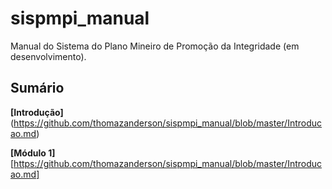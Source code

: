 # sispmpi_manual
Manual do Sistema do Plano Mineiro de Promoção da Integridade (em desenvolvimento).

## Sumário
**[Introdução]**(https://github.com/thomazanderson/sispmpi_manual/blob/master/Introducao.md)


**[Módulo 1]**[https://github.com/thomazanderson/sispmpi_manual/blob/master/Introducao.md]
